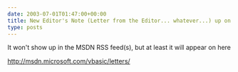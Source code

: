 ```yaml
---
date: 2003-07-01T01:47:00+00:00
title: New Editor's Note (Letter from the Editor... whatever...) up on vbasic
type: posts
---
```

It won't show up in the MSDN RSS feed(s), but at least it will appear on here

<http://msdn.microsoft.com/vbasic/letters/>
